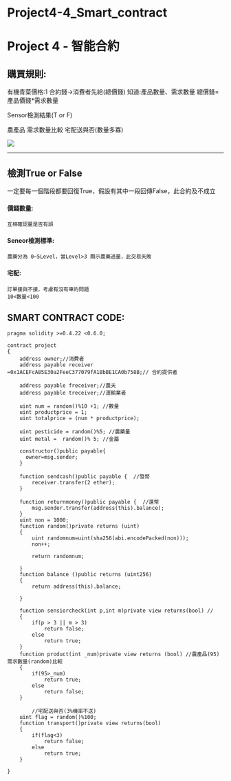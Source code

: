 # Project4-4_Smart_contract
# Project 4 - 智能合約 

## 購買規則: 
有機青菜價格:1 
合約錢->消費者先給(總價錢)
知道:產品數量、需求數量
總價錢=產品價錢*需求數量

Sensor檢測結果(T or F)


農產品 需求數量比較 
宅配送與否(數量多寡)

![](https://i.imgur.com/AeI29Zi.png)

---
## 檢測True or False
一定要每一個階段都要回復True，假設有其中一段回傳False，此合約及不成立
#### 價錢數量:
    互相確認量是否有誤
    
#### Seneor檢測標準:
    農藥分為 0~5Level，當Level>3 顯示農藥過量，此交易失敗

    
#### 宅配:
    訂單接與不接，考慮有沒有車的問題
    10<數量<100

## SMART CONTRACT CODE:
```
pragma solidity >=0.4.22 <0.6.0;

contract project
{
    address owner;//消費者
    address payable receiver =0x1ACEFcA85E30a2FeeC377079fA1BbBE1CA0b758B;// 合約提供者
    
    address payable freceiver;//農夫
    address payable treceiver;//運輸業者

    uint num = random()%10 +1; //數量
    uint productprice = 1;
    uint totalprice = (num * productprice);

    uint pesticide = random()%5; //農藥量
    uint metal =  random()% 5; //金屬
     
    constructor()public payable{
      owner=msg.sender;  
    } 
    
    function sendcash()public payable {  //發幣
        receiver.transfer(2 ether);
    }

    function returnmoney()public payable {  //還幣
        msg.sender.transfer(address(this).balance);
    }
    uint non = 1000;
    function random()private returns (uint)
    {
        uint randomnum=uint(sha256(abi.encodePacked(non)));
        non++;
        
        return randomnum;

    }
    function balance ()public returns (uint256)
    {
        return address(this).balance;
        
    }
    
    function sensiorcheck(int p,int m)private view returns(bool) //
    {
        if(p > 3 || m > 3)
            return false;
        else
            return true;
    }
    function product(int _num)private view returns (bool) //農產品(95) 需求數量(random)比較
    {
        if(95>_num)
            return true;
        else
            return false;
    }

        //宅配送與否(3%機率不送)
    uint flag = random()%100;
    function transport()private view returns(bool)
    {
        if(flag<3)
            return false;
        else
            return true;
    }

}
```
